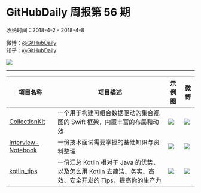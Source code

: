 # GitHubDaily 周报第 56 期

收纳时间：2018-4-2 - 2018-4-8

微博：[@GitHubDaily](https://weibo.com/GitHubDaily)    
知乎：[@GitHubDaily](https://www.zhihu.com/people/githubdaily)

![](https://raw.githubusercontent.com/GitHubDaily/GitHubDaily/master/assets/weixin.png)

---

项目名称 | 项目描述 | 示例图 | 微博
--- | --- | --- | ---
[CollectionKit](status.github_url) | 一个用于构建可组合数据驱动的集合视图的 Swift 框架，内置丰富的布局和动效 | ![](http://wx4.sinaimg.cn/large/006fiYtfly1fq26noeqikg30is0k8qv6.gif) | [![](https://raw.githubusercontent.com/GitHubDaily/GitHubDaily/master/assets/sina_logo.png)](https://weibo.com/5722964389/GaN0l3hPs)
[Interview-Notebook](status.github_url) | 一份技术面试需要掌握的基础知识与资料整理 | ![](http://wx3.sinaimg.cn/large/006fiYtfly1fpzuxgjl4mj31hw4nahc8.jpg) | [![](https://raw.githubusercontent.com/GitHubDaily/GitHubDaily/master/assets/sina_logo.png)](https://weibo.com/5722964389/Gau9llCSC)
[kotlin_tips](status.github_url) | 一份汇总 Kotlin 相对于 Java 的优势，以及怎么用 Kotlin 去简洁、务实、高效、安全开发的 Tips，提高你的生产力 | ![](http://wx1.sinaimg.cn/large/006fiYtfly1fpynwoww05j31bv7ia4qq.jpg) | [![](https://raw.githubusercontent.com/GitHubDaily/GitHubDaily/master/assets/sina_logo.png)](https://weibo.com/5722964389/GakIQt5ZG)
